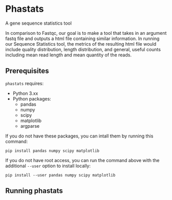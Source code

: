# Phastats

A gene sequence statistics tool

In comparison to Fastqc, our goal is to make a tool that takes in an argument fastq file and outputs a html file containing similar information. In running our Sequence Statistics tool, the metrics of the resulting html file would include quality distribution, length distribution, and general, useful counts including mean read length and mean quantity of the reads.

## Prerequisites

`phastats` requires:

- Python 3.xx
- Python packages:
  - pandas
  - numpy
  - scipy
  - matplotlib
  - argparse

If you do not have these packages, you can intall them by running this command:

```
pip install pandas numpy scipy matplotlib
```

If you do not have root access, you can run the command above with the additional `--user` option to install locally:

```
pip install --user pandas numpy scipy matplotlib
```

## Running phastats
